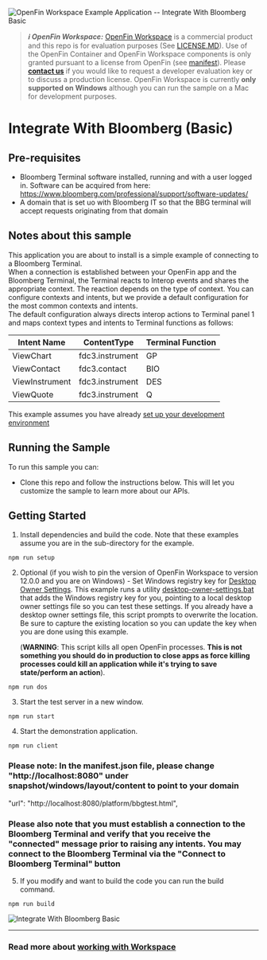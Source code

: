 ![OpenFin Workspace Example Application -- Integrate With Bloomberg Basic](../../assets/OpenFin-Workspace-Starter.png)

> **_:information_source: OpenFin Workspace:_** [OpenFin Workspace](https://www.openfin.co/workspace/) is a commercial product and this repo is for evaluation purposes (See [LICENSE.MD](LICENSE.MD)). Use of the OpenFin Container and OpenFin Workspace components is only granted pursuant to a license from OpenFin (see [manifest](public/manifest.fin.json)). Please [**contact us**](https://www.openfin.co/workspace/poc/) if you would like to request a developer evaluation key or to discuss a production license.
> OpenFin Workspace is currently **only supported on Windows** although you can run the sample on a Mac for development purposes.

# Integrate With Bloomberg (Basic)

## Pre-requisites

- Bloomberg Terminal software installed, running and with a user logged in. Software can be acquired from here: <https://www.bloomberg.com/professional/support/software-updates/>
- A domain that is set uo with Bloomberg IT so that the BBG terminal will accept requests originating from that domain

## Notes about this sample

This application you are about to install is a simple example of connecting to a Bloomberg Terminal.  
 When a connection is established between your OpenFin app and the Bloomberg Terminal, the Terminal reacts to Interop events and shares the appropriate context. The reaction depends on the type of context. You can configure contexts and intents, but we provide a default configuration for the most common contexts and intents.  
 The default configuration always directs interop actions to Terminal panel 1 and maps context types and intents to Terminal functions as follows:

| Intent Name    | ContentType     | Terminal Function |
| -------------- | --------------- | ----------------- |
| ViewChart      | fdc3.instrument | GP                |
| ViewContact    | fdc3.contact    | BIO               |
| ViewInstrument | fdc3.instrument | DES               |
| ViewQuote      | fdc3.instrument | Q                 |

This example assumes you have already [set up your development environment](https://developers.openfin.co/of-docs/docs/set-up-your-dev-environment)

## Running the Sample

To run this sample you can:

- Clone this repo and follow the instructions below. This will let you customize the sample to learn more about our APIs.

## Getting Started

1. Install dependencies and build the code. Note that these examples assume you are in the sub-directory for the example.

```shell
npm run setup
```

2. Optional (if you wish to pin the version of OpenFin Workspace to version 12.0.0 and you are on Windows) - Set Windows registry key for [Desktop Owner Settings](https://developers.openfin.co/docs/desktop-owner-settings).
   This example runs a utility [desktop-owner-settings.bat](../common/desktop-owner-settings.bat) that adds the Windows registry key for you, pointing to a local desktop owner
   settings file so you can test these settings. If you already have a desktop owner settings file, this script prompts to overwrite the location. Be sure to capture the existing location so you can update the key when you are done using this example.

   (**WARNING**: This script kills all open OpenFin processes. **This is not something you should do in production to close apps as force killing processes could kill an application while it's trying to save state/perform an action**).

```shell
npm run dos
```

3. Start the test server in a new window.

```shell
npm run start
```

4. Start the demonstration application.

```shell
npm run client

```

### Please note: In the manifest.json file, please change "http://localhost:8080" under snapshot/windows/layout/content to point to your domain

"url": "http://localhost:8080/platform/bbgtest.html",

### Please also note that you must establish a connection to the Bloomberg Terminal and verify that you receive the "connected" message prior to raising any intents. You may connect to the Bloomberg Terminal via the "Connect to Bloomberg Terminal" button

5. If you modify and want to build the code you can run the build command.

```shell
npm run build
```

![Integrate With Bloomberg Basic](integrate-wth-bloomberg-basic.gif)

---

### Read more about [working with Workspace](https://developers.openfin.co/of-docs/docs/overview-of-workspace)
